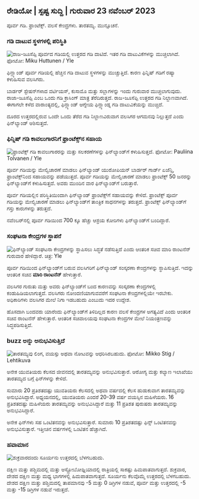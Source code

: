 ## ರೇಡಿಯೋ \| ಸ್ಪಷ್ಟ ಸುದ್ದಿ \| ಗುರುವಾರ 23 ನವೆಂಬರ್ 2023

ಪೂರ್ವ ಗಡಿ. ಫ್ರಾಂಟೆಕ್ಸ್. ವಲಸೆ ಕೇಂದ್ರಗಳು. ತಾರತಮ್ಯ. ಮುನ್ಸೂಚನೆ.

### ಗಡಿ ದಾಟುವ ಸ್ಥಳಗಳಲ್ಲಿ ಪರಿಸ್ಥಿತಿ

![ರಾಜ-ಜೂಸೆಪ್ಪಿ ಪೂರ್ವದ ಗಡಿಯಲ್ಲಿ ಉತ್ತರದ ಗಡಿ ದಾಟಿದೆ. ಇತರ ಗಡಿ ದಾಟುವಿಕೆಗಳನ್ನು ಮುಚ್ಚಲಾಗಿದೆ. ಫೋಟೋ: Miku Huttunen / Yle](https://images.cdn.yle.fi/image/upload/c_crop,h_3216,w_5712,x_0,y_421/ar_1.777777777777777777,c_fill,g6_faces/hp_2750,hp_2750q_auto:eco/f_auto/fl_lossy/v1700751077/39-1205645655f665a86285)

ಫಿನ್ಲ್ಯಾಂಡ್ ಪೂರ್ವ ಗಡಿಯಲ್ಲಿ ಹೆಚ್ಚಿನ ಗಡಿ ದಾಟುವ ಸ್ಥಳಗಳನ್ನು ಮುಚ್ಚುತ್ತಿದೆ. ಕಾರಣ ಫಿನ್ನಿಷ್ ಗಡಿಗೆ ರಷ್ಯಾ ಕಳುಹಿಸುವ ವಲಸಿಗರು.

ಬಾರ್ಡರ್ ಸ್ಟೇಷನ್‌ಗಳಾದ ವರ್ಟಿಯಸ್, ಕುಸಾಮೊ ಮತ್ತು ಸಲ್ಲಾಗಳನ್ನು ಇಂದು ಗುರುವಾರ ಮುಚ್ಚಲಾಗುವುದು. ರಾಜಾ-ಜೂಸೆಪ್ಪಿ ಎಂಬ ಒಂದು ಗಡಿ ಕ್ರಾಸಿಂಗ್ ಮಾತ್ರ ತೆರೆದಿರುತ್ತದೆ. ರಾಜ-ಜೂಸೆಪ್ಪಿ ಉತ್ತರದ ಗಡಿ ನಿಲ್ದಾಣವಾಗಿದೆ. ಈಗಾಗಲೇ ಕಳೆದ ವಾರಾಂತ್ಯದಲ್ಲಿ, ಫಿನ್ಲ್ಯಾಂಡ್ ಆಗ್ನೇಯ ಫಿನ್ಲ್ಯಾಂಡ್ನ ಗಡಿ ದಾಟುವಿಕೆಯನ್ನು ಮುಚ್ಚಿದೆ.

ದೂರದ ಉತ್ತರದಲ್ಲಿರುವ ಒಂದೇ ಒಂದು ತೆರೆದ ಗಡಿ ನಿಲ್ದಾಣವಿರುವಾಗ ವಲಸಿಗರ ಆಗಮನವು ನಿಲ್ಲುತ್ತದೆ ಎಂದು ಫಿನ್‌ಲ್ಯಾಂಡ್ ಆಶಿಸುತ್ತದೆ.

### ಫಿನ್ನಿಷ್ ಗಡಿ ಕಾವಲುಗಾರನಿಗೆ ಫ್ರಾಂಟೆಕ್ಸ್‌ನ ಸಹಾಯ

![ಫ್ರಾಂಟೆಕ್ಸ್ ಗಡಿ ಕಾವಲುಗಾರರನ್ನು ಮತ್ತು ಸಲಕರಣೆಗಳನ್ನು ಫಿನ್‌ಲ್ಯಾಂಡ್‌ಗೆ ಕಳುಹಿಸುತ್ತದೆ. ಫೋಟೋ: Pauliina Tolvanen / Yle](https://images.cdn.yle.fi/image/upload/c_crop,h_1080,w_1919,x_0,y_0/ar_1.777777777777777777,c_fill,g_fill,g_faces/wd_10,wdr_0q_auto:eco/f_auto/fl_lossy/v1663055873/39-100697563203716d9ecd)

ಪೂರ್ವ ಗಡಿಯನ್ನು ಮೇಲ್ವಿಚಾರಣೆ ಮಾಡಲು ಫಿನ್‌ಲ್ಯಾಂಡ್ ಯುರೋಪಿಯನ್ ಬಾರ್ಡರ್ ಗಾರ್ಡ್ ಏಜೆನ್ಸಿ, ಫ್ರಾಂಟೆಕ್ಸ್‌ನಿಂದ ಸಹಾಯವನ್ನು ಪಡೆಯುತ್ತದೆ. ಪೂರ್ವ ಗಡಿಯನ್ನು ಮೇಲ್ವಿಚಾರಣೆ ಮಾಡಲು ಫ್ರಾಂಟೆಕ್ಸ್ 50 ಜನರನ್ನು ಫಿನ್‌ಲ್ಯಾಂಡ್‌ಗೆ ಕಳುಹಿಸುತ್ತದೆ. ಅವರು ಮುಂದಿನ ವಾರ ಫಿನ್‌ಲ್ಯಾಂಡ್‌ಗೆ ಬರುತ್ತಾರೆ.

ಪೂರ್ವ ಗಡಿಯಲ್ಲಿನ ಪರಿಸ್ಥಿತಿಯಿಂದಾಗಿ ಫಿನ್‌ಲ್ಯಾಂಡ್ ಫ್ರಾಂಟೆಕ್ಸ್‌ಗೆ ಸಹಾಯವನ್ನು ಕೇಳಿದೆ. ಫ್ರಾಂಟೆಕ್ಸ್ ಪೂರ್ವ ಗಡಿಯನ್ನು ಮೇಲ್ವಿಚಾರಣೆ ಮಾಡಲು ಫಿನ್‌ಲ್ಯಾಂಡ್‌ಗೆ ತಾಂತ್ರಿಕ ಸಾಧನಗಳನ್ನು ತರುತ್ತದೆ. ಫ್ರಾಂಟೆಕ್ಸ್ ಫಿನ್‌ಲ್ಯಾಂಡ್‌ಗೆ ಗಸ್ತು ಕಾರುಗಳನ್ನು ತರುತ್ತದೆ.

ನವೆಂಬರ್‌ನಲ್ಲಿ ಪೂರ್ವ ಗಡಿಯಿಂದ 700 ಕ್ಕೂ ಹೆಚ್ಚು ಆಶ್ರಯ ಕೋರಿಗಳು ಫಿನ್‌ಲ್ಯಾಂಡ್‌ಗೆ ಬಂದಿದ್ದಾರೆ.

### ಸಂಘಟನಾ ಕೇಂದ್ರಗಳ ಸ್ಥಾಪನೆ

![ಫಿನ್‌ಲ್ಯಾಂಡ್ ಸಂಘಟನಾ ಕೇಂದ್ರಗಳನ್ನು ಸ್ಥಾಪಿಸಲು ಸಿದ್ಧತೆ ನಡೆಸುತ್ತಿದೆ ಎಂದು ಆಂತರಿಕ ಸಚಿವ ಮಾರಿ ರಾಂಟನೆನ್ ಗುರುವಾರ ಹೇಳಿದ್ದಾರೆ. ಚಿತ್ರ: Yle](https://images.cdn.yle.fi/image/upload/c_crop,h_1080,w_1919,x_0,y_0/ar_1.7777777777777777,c_fill,g_faces,h_675/d/pqe_to/f_auto/fl_lossy/v1700721586/39-1205201655eed1e81849)

ಪೂರ್ವ ಗಡಿಯಿಂದ ಫಿನ್‌ಲ್ಯಾಂಡ್‌ಗೆ ಬರುವ ವಲಸಿಗರಿಗೆ ಫಿನ್‌ಲ್ಯಾಂಡ್ ಸಂಸ್ಕರಣಾ ಕೇಂದ್ರಗಳನ್ನು ಸ್ಥಾಪಿಸುತ್ತಿದೆ. ಇದನ್ನು ಆಂತರಿಕ ಸಚಿವ **ಮಾರಿ ರಾಂಟನೆನ್** ಹೇಳುತ್ತಾರೆ.

ವಲಸಿಗರ ಗುರುತು ಮತ್ತು ಅವರು ಫಿನ್‌ಲ್ಯಾಂಡ್‌ಗೆ ಬಂದ ಕಾರಣವನ್ನು ಸಂಸ್ಕರಣಾ ಕೇಂದ್ರಗಳಲ್ಲಿ ಕಂಡುಹಿಡಿಯಲಾಗುತ್ತದೆ. ವಲಸಿಗರು ನೋಂದಣಿಯಾಗುವವರೆಗೆ ಸಂಘಟನಾ ಕೇಂದ್ರಗಳಲ್ಲಿಯೇ ಇರಬೇಕು. ಅಧಿಕಾರಿಗಳು ವಲಸಿಗರ ಮೇಲೆ ನಿಗಾ ಇಡಬಹುದು ಎಂಬುದು ಇದರ ಉದ್ದೇಶ.

ಹೊಸದಾಗಿ ಬಂದವರು ಯಾರೆಂದು ಫಿನ್‌ಲ್ಯಾಂಡ್‌ಗೆ ತಿಳಿದಿಲ್ಲದ ಕಾರಣ ವಲಸೆ ಕೇಂದ್ರಗಳ ಅಗತ್ಯವಿದೆ ಎಂದು ಆಂತರಿಕ ಸಚಿವ ರಾಂಟನೆನ್ ಹೇಳುತ್ತಾರೆ. ಆಂತರಿಕ ಸಚಿವಾಲಯವು ಸಂಘಟನಾ ಕೇಂದ್ರಗಳ ಮೇಲೆ ನಿಯಂತ್ರಣವನ್ನು ಸಿದ್ಧಪಡಿಸುತ್ತಿದೆ.

### buzz ಅನ್ನು ಅನುಭವಿಸುತ್ತಿದೆ

![ತಾರತಮ್ಯವು ಲಿಂಗ, ವಯಸ್ಸು ಅಥವಾ ನೋಟವನ್ನು ಆಧರಿಸಿರಬಹುದು. ಫೋಟೋ: Mikko Stig / Lehtikuva](https://images.cdn.yle.fi/image/upload/c_crop,h_2394,w_4256,x_0,y_110/ar_1.77777777777777777,c_fill,g_777,c_fill,g_7010q_auto:eco/f_auto/fl_lossy/v1700718446/39-1205193655ee719688c7)

ಅನೇಕ ಯುವತಿಯರು ಕೆಲಸದ ಜೀವನದಲ್ಲಿ ತಾರತಮ್ಯವನ್ನು ಅನುಭವಿಸುತ್ತಾರೆ. ಆರೋಗ್ಯ ಮತ್ತು ಕಲ್ಯಾಣ ಇಲಾಖೆಯು ತಾರತಮ್ಯದ ಬಗ್ಗೆ ಫಿನ್‌ಗಳನ್ನು ಕೇಳಿದೆ.

ಸುಮಾರು 20 ಪ್ರತಿಶತದಷ್ಟು ಯುವತಿಯರು ಕೆಲಸದಲ್ಲಿ ಅಥವಾ ವರ್ಷದಲ್ಲಿ ಕೆಲಸ ಹುಡುಕುವಾಗ ತಾರತಮ್ಯವನ್ನು ಅನುಭವಿಸಿದ್ದಾರೆ. ಅಧ್ಯಯನದಲ್ಲಿ, ಯುವತಿಯರು ಎಂದರೆ 20-39 ವರ್ಷ ವಯಸ್ಸಿನ ಮಹಿಳೆಯರು. 16 ಪ್ರತಿಶತದಷ್ಟು ಮಹಿಳೆಯರು ತಾರತಮ್ಯವನ್ನು ಅನುಭವಿಸಿದ್ದಾರೆ ಮತ್ತು 11 ಪ್ರತಿಶತ ಪುರುಷರು ತಾರತಮ್ಯವನ್ನು ಅನುಭವಿಸಿದ್ದಾರೆ.

ಅನೇಕ ಫಿನ್‌ಗಳು ಸಹ ಒಂಟಿತನವನ್ನು ಅನುಭವಿಸುತ್ತಾರೆ. ಸುಮಾರು 10 ಪ್ರತಿಶತದಷ್ಟು ಫಿನ್ಸ್ ಒಂಟಿತನವನ್ನು ಅನುಭವಿಸುತ್ತಾರೆ. ಇತ್ತೀಚಿನ ವರ್ಷಗಳಲ್ಲಿ ಒಂಟಿತನ ಹೆಚ್ಚಾಗಿದೆ.

### ಹವಾಮಾನ

![ಶುಕ್ರವಾರದಂದು ಸೂರ್ಯನು ಉತ್ತರದಲ್ಲಿ ಬೆಳಗಬಹುದು.](https://images.cdn.yle.fi/image/upload/c_crop,h_1080,w_1919,x_0,y_0/ar_1.77777777777777777,c_fill,g_675,h_faces,h_675,w_1200/dpr_1.0/q_auto:eco/f_auto/fl_lossy/v1700752778/39-1205671655f6d69ed984)

ದಕ್ಷಿಣ ಮತ್ತು ಪಶ್ಚಿಮದಲ್ಲಿ ಮತ್ತು ಆಸ್ಟ್ರೋಬೋಥ್ನಿಯಾದಲ್ಲಿ ರಾತ್ರಿಯಲ್ಲಿ ಸಾಕಷ್ಟು ಹಿಮಪಾತವಾಗುತ್ತದೆ. ಶುಕ್ರವಾರ, ದೇಶದ ದಕ್ಷಿಣ ಮತ್ತು ಮಧ್ಯ ಭಾಗಗಳಲ್ಲಿ ಹಿಮಪಾತವಾಗುತ್ತದೆ. ಸೂರ್ಯನು ಕೆಲವೊಮ್ಮೆ ಉತ್ತರದಲ್ಲಿ ಬೆಳಗಬಹುದು. ದೇಶದ ದಕ್ಷಿಣ ಮತ್ತು ಪಶ್ಚಿಮದಲ್ಲಿ ತಾಪಮಾನವು -5 ಮತ್ತು 0 ಡಿಗ್ರಿಗಳ ನಡುವೆ, ಪೂರ್ವ ಮತ್ತು ಉತ್ತರದಲ್ಲಿ -5 ಮತ್ತು -15 ಡಿಗ್ರಿಗಳ ನಡುವೆ ಇರುತ್ತದೆ.